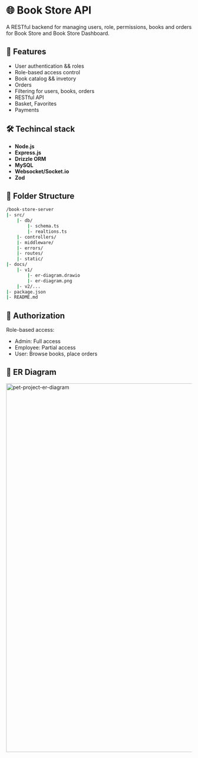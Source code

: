 # 🌐 Book Store API

A RESTful backend for managing users, role, permissions, books and orders for Book Store and Book Store Dashboard. 


## 🚀 Features

- User authentication && roles
- Role-based access control
- Book catalog && invetory
- Orders
- Filtering for users, books, orders
- RESTful API
- Basket, Favorites
- Payments

 
## 🛠️ Techincal stack
- **Node.js**
- **Express.js**
- **Drizzle ORM**
- **MySQL**
- **Websocket/Socket.io**
- **Zod**

## 📂 Folder Structure

```bash
/book-store-server
|- src/
    |- db/
        |- schema.ts
        |- realtions.ts
    |- controllers/
    |- middleware/
    |- errors/
    |- routes/
    |- static/
|- docs/
    |- v1/
        |- er-diagram.drawio
        |- er-diagram.png
    |- v2/...
|- package.json
|- README.md
```

## 🔐 Authorization
Role-based access:
- Admin: Full access
- Employee: Partial access
- User: Browse books, place orders


## 🧩 ER Diagram

<img width="1181" height="1001" alt="pet-project-er-diagram" src="https://github.com/user-attachments/assets/94b30d7b-8862-4b7d-9acd-480ee480b309" />

